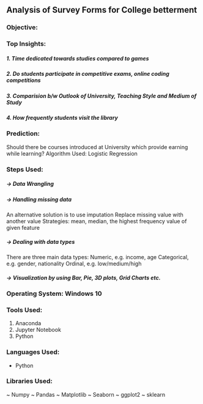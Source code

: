 ## Analysis of Survey Forms for College betterment

### Objective:
### Top Insights:
##### 1. Time dedicated towards studies compared to games
##### 2. Do students participate in competitive exams, online coding competitions
##### 3. Comparision b/w Outlook of University, Teaching Style and Medium of Study
##### 4. How frequently students visit the library

### Prediction:
Should there be courses introduced at University which provide earning while learning?
Algorithm Used: Logistic Regression

### Steps Used:
##### -> Data Wrangling
##### -> Handling missing data
An alternative solution is to use imputation
Replace missing value with another value
Strategies: mean, median, the highest frequency value of given feature
##### -> Dealing with data types
There are three main data types:
Numeric, e.g. income, age
Categorical, e.g. gender, nationality
Ordinal, e.g. low/medium/high
##### -> Visualization by using Bar, Pie, 3D plots, Grid Charts etc.


### Operating System: Windows 10
### Tools Used:
1. Anaconda 
2. Jupyter Notebook
3. Python 

### Languages Used:
* Python

### Libraries Used:
~ Numpy
~ Pandas
~ Matplotlib
~ Seaborn
~ ggplot2
~ sklearn
